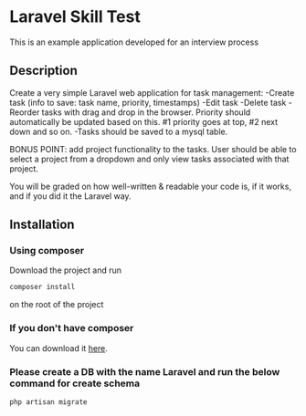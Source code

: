 # Laravel Skill Test
This is an example application developed for an interview process

## Description
Create a very simple Laravel web application for task management: -Create task (info to save: task name, priority, timestamps) -Edit task -Delete task -Reorder tasks with drag and drop in the browser. Priority should automatically be updated based on this. #1 priority goes at top, #2 next down and so on. -Tasks should be saved to a mysql table.

BONUS POINT: add project functionality to the tasks. User should be able to select a project from a dropdown and only view tasks associated with that project.

You will be graded on how well-written & readable your code is, if it works, and if you did it the Laravel way.

## Installation

### Using composer

Download the project and run

```sh
composer install
```

on the root of the project

### If you don't have composer
You can download it [here](https://getcomposer.org/download/).

### Please create a DB with the name Laravel and run the below command for create schema

```
php artisan migrate
```
